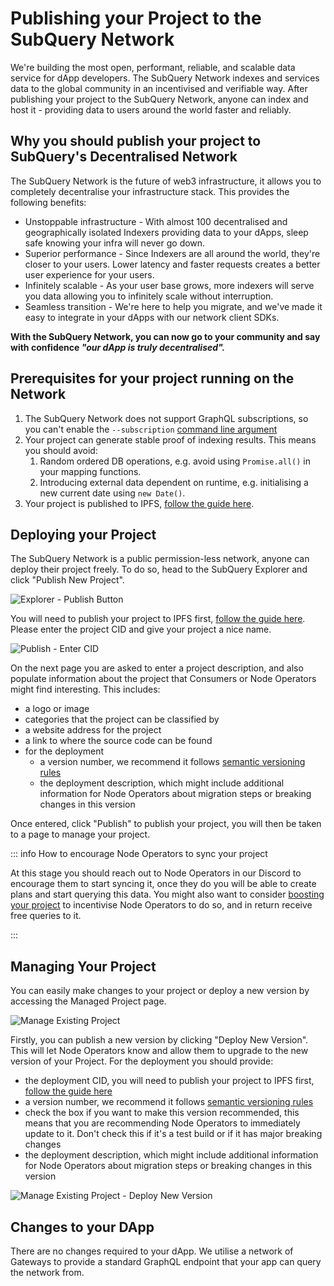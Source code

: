 # Publishing your Project to the SubQuery Network

We're building the most open, performant, reliable, and scalable data service for dApp developers. The SubQuery Network indexes and services data to the global community in an incentivised and verifiable way. After publishing your project to the SubQuery Network, anyone can index and host it - providing data to users around the world faster and reliably.

## Why you should publish your project to SubQuery's Decentralised Network

The SubQuery Network is the future of web3 infrastructure, it allows you to completely decentralise your infrastructure stack. This provides the following benefits:

- Unstoppable infrastructure - With almost 100 decentralised and geographically isolated Indexers providing data to your dApps, sleep safe knowing your infra will never go down.
- Superior performance - Since Indexers are all around the world, they're closer to your users. Lower latency and faster requests creates a better user experience for your users.
- Infinitely scalable - As your user base grows, more indexers will serve you data allowing you to infinitely scale without interruption.
- Seamless transition - We're here to help you migrate, and we've made it easy to integrate in your dApps with our network client SDKs.

**With the SubQuery Network, you can now go to your community and say with confidence _"our dApp is truly decentralised"._**

## Prerequisites for your project running on the Network

1.  The SubQuery Network does not support GraphQL subscriptions, so you can't enable the `--subscription` [command line argument](../../indexer/run_publish/query/subscription.md)
2.  Your project can generate stable proof of indexing results. This means you should avoid:
    1.  Random ordered DB operations, e.g. avoid using `Promise.all()` in your mapping functions.
    2.  Introducing external data dependent on runtime, e.g. initialising a new current date using `new Date()`.
3.  Your project is published to IPFS, [follow the guide here](../../indexer/run_publish/publish.md#publish-your-subquery-project-to-ipfs).

## Deploying your Project

The SubQuery Network is a public permission-less network, anyone can deploy their project freely. To do so, head to the SubQuery Explorer and click "Publish New Project".

![Explorer - Publish Button](/assets/img/network/architect_publish.png)

You will need to publish your project to IPFS first, [follow the guide here](../../indexer/run_publish/publish.md#publish-your-subquery-project-to-ipfs). Please enter the project CID and give your project a nice name.

![Publish - Enter CID](/assets/img/network/architect_publish_ipfs.png)

On the next page you are asked to enter a project description, and also populate information about the project that Consumers or Node Operators might find interesting. This includes:

- a logo or image
- categories that the project can be classified by
- a website address for the project
- a link to where the source code can be found
- for the deployment
  - a version number, we recommend it follows [semantic versioning rules](https://semver.org/)
  - the deployment description, which might include additional information for Node Operators about migration steps or breaking changes in this version

Once entered, click "Publish" to publish your project, you will then be taken to a page to manage your project.

::: info How to encourage Node Operators to sync your project

At this stage you should reach out to Node Operators in our Discord to encourage them to start syncing it, once they do you will be able to create plans and start querying this data. You might also want to consider [boosting your project](../consumers/boosting.md) to incentivise Node Operators to do so, and in return receive free queries to it.

:::

## Managing Your Project

You can easily make changes to your project or deploy a new version by accessing the Managed Project page.

![Manage Existing Project](/assets/img/network/architect_manage_project.png)

Firstly, you can publish a new version by clicking "Deploy New Version". This will let Node Operators know and allow them to upgrade to the new version of your Project. For the deployment you should provide:

- the deployment CID, you will need to publish your project to IPFS first, [follow the guide here](../../indexer/run_publish/publish.md#publish-your-subquery-project-to-ipfs)
- a version number, we recommend it follows [semantic versioning rules](https://semver.org/)
- check the box if you want to make this version recommended, this means that you are recommending Node Operators to immediately update to it. Don't check this if it's a test build or if it has major breaking changes
- the deployment description, which might include additional information for Node Operators about migration steps or breaking changes in this version

![Manage Existing Project - Deploy New Version](/assets/img/network/architect_manage_project_deploy.png)

## Changes to your DApp

There are no changes required to your dApp. We utilise a network of Gateways to provide a standard GraphQL endpoint that your app can query the network from.

<!--

Your client application (the one that will query data from the Network) will need to use [Apollo Client](https://www.apollographql.com/docs/react/) as it's primary GraphQL Client. Apollo Client is a comprehensive state management library for JavaScript that enables you to manage both local and remote data with GraphQL. Use it to fetch, cache, and modify application data, all while automatically updating your UI.

Apollo Client helps you structure code in an economical, predictable, and declarative way that's consistent with modern development practices. The core `@apollo/client` library provides built-in integration with React, and the larger Apollo community maintains [integrations for other popular view layers](https://www.apollographql.com/docs/react/#community-integrations).

SubQuery builds and publishes an additional library called [ApolloLink](https://github.com/subquery/network-clients/tree/main/packages/apollo-links). This client will be used to instantiate the connection via Indexers and perform authentication with our SubQuery Network services. Please follow [usage](https://github.com/subquery/network-clients/tree/main/packages/apollo-links) and view [test cases](https://github.com/subquery/network-clients/blob/main/test/authLink.test.ts) in the repository.

```ts
import {
  ApolloClient,
  from,
  HttpLink,
  InMemoryCache,
} from "@apollo/client/core";
import { authHttpLink } from "@subql/apollo-links";
import fetch from "cross-fetch"; // Can be any HTTP library

const options = {
  authUrl: `http://example-url.com/token`,
  sk: "<insert secret key here>",
  indexer: "<insert indexer address here>",
  consumer: "<insert consumer address here>",
  chainId: 1287,
  deploymentId: "<insert deployment id here>",
  agreement: "<insert agreement id here>",
};

const link = await authHttpLink(options);
const client = new ApolloClient({
  cache: new InMemoryCache({ resultCaching: true }),
  link: from([authLink, new HttpLink({ uri, fetch })]),
});

const metadataQuery = gql`
  query Metadata {
    _metadata {
      indexerHealthy
      indexerNodeVersion
    }
  }
`;

await client.query({ query: metadataQuery });
```
-->
